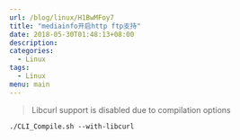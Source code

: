 ```yaml
---
url: /blog/linux/H1BwMFoy7
title: "mediainfo开启http ftp支持"
date: 2018-05-30T01:48:13+08:00
description:
categories:
  - Linux
tags:
  - Linux
menu: main
---
```


> Libcurl support is disabled due to compilation options

```
./CLI_Compile.sh --with-libcurl

```